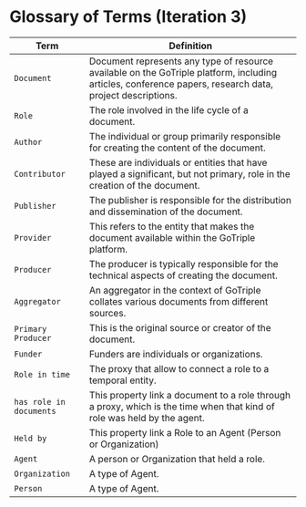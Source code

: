 # Glossary of Terms (Iteration 3)

| Term                    | Definition                                                                                                                                               |
|-------------------------|----------------------------------------------------------------------------------------------------------------------------------------------------------|
| `Document`              | Document represents any type of resource available on the GoTriple platform, including articles, conference papers, research data, project descriptions. |
| `Role`                  | The role involved in the life cycle of a document.                                                                                                       |
| `Author`                | The individual or group primarily responsible for creating the content of the document.                                                                  |
| `Contributor`           | These are individuals or entities that have played a significant, but not primary, role in the creation of the document.                                 |
| `Publisher`             | The publisher is responsible for the distribution and dissemination of the document.                                                                     |
| `Provider`              | This refers to the entity that makes the document available within the GoTriple platform.                                                                |
| `Producer`              | The producer is typically responsible for the technical aspects of creating the document.                                                                |
| `Aggregator`            | An aggregator in the context of GoTriple collates various documents from different sources.                                                              |
| `Primary Producer`      | This is the original source or creator of the document.                                                                                                  |
| `Funder`                | Funders are individuals or organizations.                                                                                                                |
| `Role in time`          | The proxy that allow to connect a role to a temporal entity.                                                                                             |
| `has role in documents` | This property link a document to a role through a proxy, which is the time when that kind of role was held by the agent.                                 |
| `Held by`               | This property link a Role to an Agent (Person or Organization)                                                                                           |
| `Agent`                 | A person or Organization that held a role.                                                                                                               |
| `Organization`          | A type of Agent.                                                                                                                                         |
| `Person`                | A type of Agent.                                                                                                                                         |
